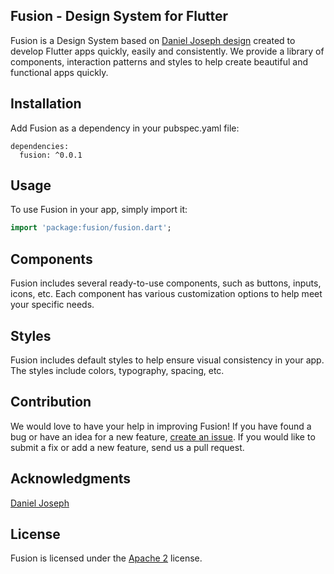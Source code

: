 ## Fusion - Design System for Flutter

Fusion is a Design System based on [Daniel Joseph design](https://www.figma.com/community/file/1138584353458243749) created to develop Flutter apps quickly, easily and consistently. We provide a library of components, interaction patterns and styles to help create beautiful and functional apps quickly.

## Installation

Add Fusion as a dependency in your pubspec.yaml file:

```
dependencies:
  fusion: ^0.0.1
```

## Usage

To use Fusion in your app, simply import it:

```dart
import 'package:fusion/fusion.dart';
```

## Components

Fusion includes several ready-to-use components, such as buttons, inputs, icons, etc. Each component has various customization options to help meet your specific needs.

## Styles

Fusion includes default styles to help ensure visual consistency in your app. The styles include colors, typography, spacing, etc.

## Contribution

We would love to have your help in improving Fusion! If you have found a bug or have an idea for a new feature, [create an issue](https://github.com/diegocatalao/flutter-fusion/issues). If you would like to submit a fix or add a new feature, send us a pull request.

## Acknowledgments
[Daniel Joseph](https://www.figma.com/@holuwadharnyz)

## License

Fusion is licensed under the [Apache 2](https://github.com/diegocatalao/flutter-fusion/blob/master/LICENSE) license.